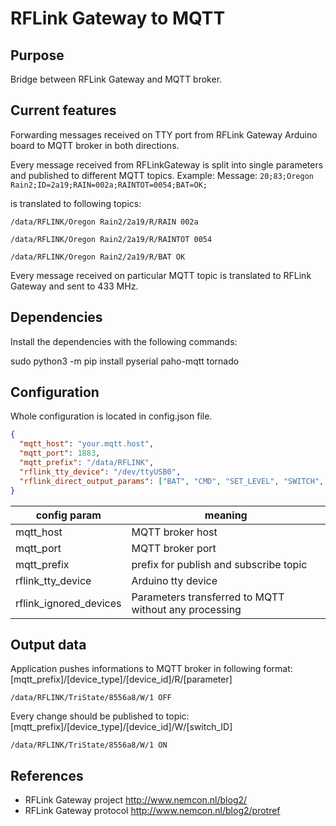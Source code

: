 # RFLink Gateway to MQTT

## Purpose
Bridge between RFLink Gateway and MQTT broker.

## Current features
Forwarding messages received on TTY port from RFLink Gateway Arduino board
to MQTT broker in both directions.

Every message received from RFLinkGateway is split into single parameters
and published to different MQTT topics.
Example:
Message:
`20;83;Oregon Rain2;ID=2a19;RAIN=002a;RAINTOT=0054;BAT=OK;`

 is translated to following topics:

 `/data/RFLINK/Oregon Rain2/2a19/R/RAIN 002a`

 `/data/RFLINK/Oregon Rain2/2a19/R/RAINTOT 0054`

 `/data/RFLINK/Oregon Rain2/2a19/R/BAT OK`




Every message received on particular MQTT topic is translated to
RFLink Gateway and sent to 433 MHz.

## Dependencies
Install the dependencies with the following commands:

sudo python3 -m pip install pyserial paho-mqtt tornado

## Configuration

Whole configuration is located in config.json file.

```json
{
  "mqtt_host": "your.mqtt.host",
  "mqtt_port": 1883,
  "mqtt_prefix": "/data/RFLINK",
  "rflink_tty_device": "/dev/ttyUSB0",
  "rflink_direct_output_params": ["BAT", "CMD", "SET_LEVEL", "SWITCH", "HUM", "CHIME", "PIR", "SMOKEALERT"]
}
```

config param | meaning
-------------|---------
| mqtt_host | MQTT broker host |
| mqtt_port | MQTT broker port|
| mqtt_prefix | prefix for publish and subscribe topic|
| rflink_tty_device | Arduino tty device |
| rflink_ignored_devices | Parameters transferred to MQTT without any processing|

## Output data
Application pushes informations to MQTT broker in following format:
[mqtt_prefix]/[device_type]/[device_id]/R/[parameter]

`/data/RFLINK/TriState/8556a8/W/1 OFF`

Every change should be published to topic:
[mqtt_prefix]/[device_type]/[device_id]/W/[switch_ID]

`/data/RFLINK/TriState/8556a8/W/1 ON`


## References
- RFLink Gateway project http://www.nemcon.nl/blog2/
- RFLink Gateway protocol http://www.nemcon.nl/blog2/protref
